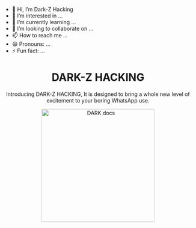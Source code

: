 - 👋 Hi, I’m Dark-Z Hacking
- 👀 I’m interested in ...
- 🌱 I’m currently learning ...
- 💞️ I’m looking to collaborate on ...
- 📫 How to reach me ...
- 😄 Pronouns: ...
- ⚡ Fun fact: ...

<!---
Darkz1085/Darkz1085 is a ✨ special ✨ repository because its `README.md` (this file) appears on your GitHub profile.
You can click the Preview link to take a look at your changes.
--->
 <h1 align="center"> DARK-Z HACKING </h1> 
<p align="center"> Introducing DARK-Z HACKING, It is designed to bring a whole new level of excitement to your boring WhatsApp use. </p>

<p align="center">
    <img alt="DARK docs" height="300" src="https://telegra.ph/file/da5793ad9519acd6208e4.jpg">
  </a>
</p>
